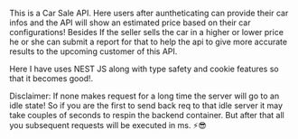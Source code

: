 This is a Car Sale API.
Here users after auntheticating can provide their car infos and the API will show an estimated price based on their car configurations! Besides If the seller sells the car in a higher or lower price he or she can submit a report for that to help the api to give more accurate results to the upcoming customer of this API.

Here I have uses NEST JS along with type safety and cookie features so that it becomes good!.

Disclaimer: If none makes request for a long time the server will go to an idle state! So if you are the first to send back req to that idle server it may take couples of seconds to respin the backend container. But after that all you subsequent requests will be executed in ms. ⚡😎
